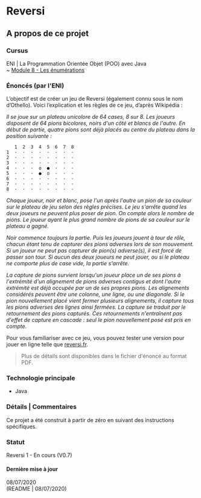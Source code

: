 # Reversi

## A propos de ce projet

### Cursus
ENI | La Programmation Orientée Objet (POO) avec Java  
~ [Module 8 - Les énumérations](https://github.com/Dyrits/REVERSI/blob/master/Module%2008%20-%20Solution%20TP%20-%20Reversi%201.pdf)

### Énoncés (par l'ENI)
L’objectif est de créer un jeu de Reversi (également connu sous le nom d’Othello). Voici l’explication et les règles de ce jeu, d’après Wikipédia :

*Il se joue sur un plateau unicolore de 64 cases, 8 sur 8. Les joueurs disposent de 64 pions bicolores, noirs d'un côté et blancs de l'autre. En début de partie, quatre pions sont déjà placés au centre du plateau dans la position suivante :*

       1  2  3  4  5  6  7  8  
    1  ·  ·  ·  ·  ·  ·  ·  ·  
    2  ·  ·  ·  ·  ·  ·  ·  ·  
    3  ·  ·  ·  ·  ·  ·  ·  ·  
    4  ·  ·  ·  o  ●  ·  ·  ·  
    5  ·  ·  ·  ●  o  ·  ·  ·  
    6  ·  ·  ·  ·  ·  ·  ·  ·  
    7  ·  ·  ·  ·  ·  ·  ·  ·   
    8  ·  ·  ·  ·  ·  ·  ·  ·  

*Chaque joueur, noir et blanc, pose l'un après l'autre un pion de sa couleur sur le plateau de jeu selon des règles précises. Le jeu s'arrête quand les deux joueurs ne peuvent plus poser de pion. On compte alors le nombre de pions. Le joueur ayant le plus grand nombre de pions de sa couleur sur le plateau a gagné.*

*Noir commence toujours la partie. Puis les joueurs jouent à tour de rôle, chacun étant tenu de capturer des pions adverses lors de son mouvement. Si un joueur ne peut pas capturer de pion(s) adverse(s), il est forcé de passer son tour. Si aucun des deux joueurs ne peut jouer, ou si le plateau ne comporte plus de case vide, la partie s'arrête.*

*La capture de pions survient lorsqu'un joueur place un de ses pions à l'extrémité d'un alignement de pions adverses contigus et dont l'autre extrémité est déjà occupée par un de ses propres pions. Les alignements considérés peuvent être une colonne, une ligne, ou une diagonale. Si le pion nouvellement placé vient fermer plusieurs alignements, il capture tous les pions adverses des lignes ainsi fermées. La capture se traduit par le retournement des pions capturés. Ces retournements n'entraînent pas d'effet de capture en cascade : seul le pion nouvellement posé est pris en compte.*

Pour vous familiariser avec ce jeu, vous pouvez tester une version pour jouer en ligne telle
que [reversi.fr](http://reversi.fr/).

> Plus de détails sont disponibles dans le fichier d'énoncé au format PDF.

### Technologie principale
- Java

### Détails | Commentaires
Ce projet a été construit à partir de zéro en suivant des instructions spécifiques.

### Statut
Reversi 1 - En cours (V0.7)

#### Dernière mise à jour
08/07/2020  
(README | 08/07/2020)